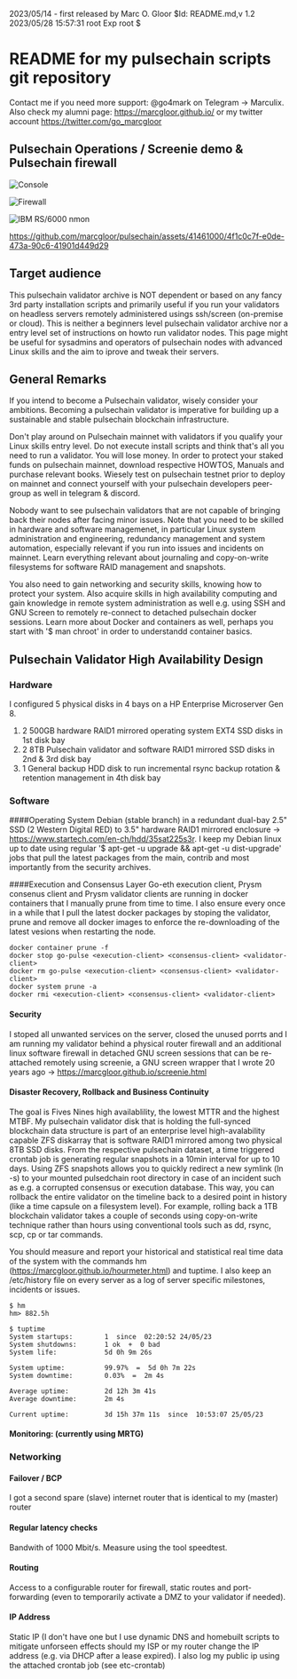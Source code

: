 2023/05/14 - first released by Marc O. Gloor <marc dot gloor at u dot nus dot edu>
\$Id: README.md,v 1.2 2023/05/28 15:57:31 root Exp root \$

# README for my pulsechain scripts git repository
Contact me if you need more support: @go4mark on Telegram -> Marculix. Also check my alumni page: https://marcgloor.github.io/ or my twitter account https://twitter.com/go_marcgloor

## Pulsechain Operations / Screenie demo & Pulsechain firewall

![Console](https://github.com/marcgloor/pulsechain/blob/main/pulsechain-console_etcissue.net.png "Pulsechain agetty console banner")

![Firewall](https://github.com/marcgloor/pulsechain/blob/main/Pulsechain_Firewall_Screenshot.png "Pulsechain Validator Firewall")

![IBM RS/6000 nmon](https://github.com/marcgloor/pulsechain/blob/main/nmon.png "Pulsechain benchmark tool")

https://github.com/marcgloor/pulsechain/assets/41461000/4f1c0c7f-e0de-473a-90c6-41901d449d29

## Target audience
This pulsechain validator archive is NOT dependent or based on any fancy 3rd party installation scripts and primarily useful if you run your validators on headless servers remotely administered usings ssh/screen (on-premise or cloud). This is neither a beginners level pulsechain validator archive nor a entry level set of instructions on howto run validator nodes. This page might be useful for sysadmins and operators of pulsechain nodes with advanced Linux skills and the aim to iprove and tweak their servers.

## General Remarks
If you intend to become a Pulsechain validator, wisely consider your ambitions. Becoming a pulsechain validator is imperative for building up a sustainable and stable pulsechain blockchain infrastructure.

Don't play around on Pulsechain mainnet with validators if you qualify your Linux skills entry level. Do not execute install scripts and think that's all you need to run a validator. You will lose money. In order to protect your staked funds on pulsechain mainnet, download respective HOWTOS, Manuals and purchase relevant books. Wiesely test on pulsechain testnet prior to deploy on mainnet and connect yourself with your pulsechain developers peer-group as well in telegram & discord.

Nobody want to see pulsechain validators that are not capable of bringing back their nodes after facing minor issues. Note that you need to be skilled in hardware and software managemenet, in particular Linux system administration and engineering, redundancy management and system automation, especially relevant if you run into issues and incidents on mainnet. Learn everything relevant about journaling and copy-on-write filesystems for software RAID management and snapshots.

You also need to gain networking and security skills, knowing how to protect your system. Also acquire skills in high availability computing and gain knowledge in remote system administration as well e.g. using SSH and GNU Screen to remotely re-connect to detached pulsechain docker sessions. Learn more about Docker and containers as well, perhaps you start with '$ man chroot' in order to understandd container basics.

## Pulsechain Validator High Availability Design
### Hardware
I configured 5 physical disks in 4 bays on a HP Enterprise Microserver Gen 8.
1. 2 500GB hardware RAID1 mirrored operating system EXT4 SSD disks in 1st disk bay
2. 2 8TB Pulsechain validator and software RAID1 mirrored SSD disks in 2nd & 3rd disk bay
3. 1 General backup HDD disk to run incremental rsync backup rotation & retention management in 4th disk bay

### Software

####Operating System
Debian (stable branch) in a redundant dual-bay 2.5" SSD (2 Western Digital RED) to 3.5" hardware RAID1 mirrored enclosure -> https://www.startech.com/en-ch/hdd/35sat225s3r. I keep my Debian linux up to date using regular '$ apt-get -u upgrade && apt-get -u dist-upgrade' jobs that pull the latest packages from the main, contrib and most importantly from the security archives.

####Execution and Consensus Layer
Go-eth execution client, Prysm consenus client and Prysm validator clients are running in docker containers that I manually prune from time to time. I also ensure every once in a while that I pull the latest docker packages by stoping the validator, prune and remove all docker images to enforce the re-downloading of the latest vesions when restarting the node.
```
docker container prune -f
docker stop go-pulse <execution-client> <consensus-client> <validator-client>
docker rm go-pulse <execution-client> <consensus-client> <validator-client>
docker system prune -a
docker rmi <execution-client> <consensus-client> <validator-client>
```
#### Security
I stoped all unwanted services on the server, closed the unused porrts and I am running my validator behind a physical router firewall and an additional linux software firewall in detached GNU screen sessions that can be re-attached remotely using screenie, a GNU screen wrapper that I wrote 20 years ago -> https://marcgloor.github.io/screenie.html

#### Disaster Recovery, Rollback and Business Continuity
The goal is Fives Nines high availablility, the lowest MTTR and the highest MTBF. My pulsechain validator disk that is holding the full-synced blockchain data structure is part of an enterprise level high-avalability capable ZFS diskarray that is software RAID1 mirrored among two physical 8TB SSD disks. From the respective pulsechain dataset, a time triggered crontab job is generating regular snapshots in a 10min interval for up to 10 days. Using ZFS snapshots allows you to quickly redirect a new symlink (ln -s) to your mounted pulsedchain root directory in case of an incident such as e.g. a corrupted consensus or execution database. This way, you can rollback the entire validator on the timeline back to a desired point in history (like a time capsule on a filesystem level). For example, rolling back a 1TB blockchain validator takes a couple of seconds using copy-on-write technique rather than hours using conventional tools such as dd, rsync, scp, cp or tar commands.

You should measure and report your historical and statistical real time data of the system with the commands hm (https://marcgloor.github.io/hourmeter.html) and tuptime. I also keep an /etc/history file on every server as a log of server specific milestones, incidents or issues.
```
$ hm
hm> 882.5h

$ tuptime
System startups:        1  since  02:20:52 24/05/23
System shutdowns:       1 ok  +  0 bad
System life:            5d 0h 9m 26s

System uptime:          99.97%  =  5d 0h 7m 22s
System downtime:        0.03%  =  2m 4s

Average uptime:         2d 12h 3m 41s
Average downtime:       2m 4s

Current uptime:         3d 15h 37m 11s  since  10:53:07 25/05/23
```

#### Monitoring: <update-follows> (currently using MRTG)

### Networking

#### Failover / BCP
I got a second spare (slave) internet router that is identical to my (master) router

#### Regular latency checks 
Bandwith of 1000 Mbit/s. Measure using the tool speedtest. 

#### Routing 
Access to a configurable router for firewall, static routes and port-forwarding (even to temporarily activate a DMZ to your validator if needed).

#### IP Address
Static IP (I don't have one but I use dynamic DNS and homebuilt scripts to mitigate unforseen effects should my ISP or my router change the IP address (e.g. via DHCP after a lease expired). I also log my public ip using the attached crontab job (see etc-crontab)

